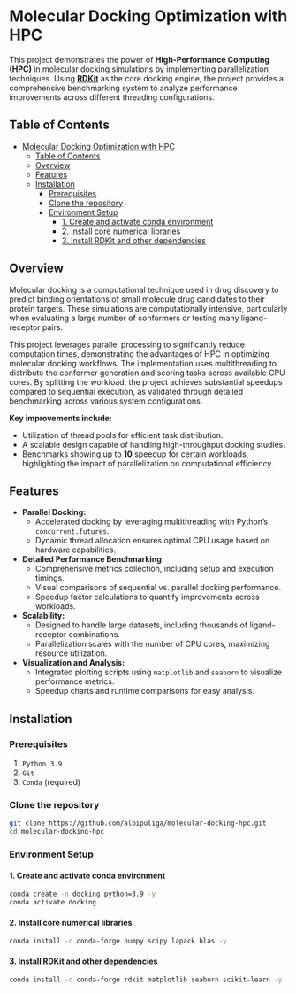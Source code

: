 # Molecular Docking Optimization with HPC

This project demonstrates the power of **High-Performance Computing (HPC)** in molecular docking simulations by implementing parallelization techniques. Using [**RDKit**](https://www.rdkit.org/) as the core docking engine, the project provides a comprehensive benchmarking system to analyze performance improvements across different threading configurations.

## Table of Contents

- [Molecular Docking Optimization with HPC](#molecular-docking-optimization-with-hpc)
  - [Table of Contents](#table-of-contents)
  - [Overview](#overview)
  - [Features](#features)
  - [Installation](#installation)
    - [Prerequisites](#prerequisites)
    - [Clone the repository](#clone-the-repository)
    - [Environment Setup](#environment-setup)
      - [1. Create and activate conda environment](#1-create-and-activate-conda-environment)
      - [2. Install core numerical libraries](#2-install-core-numerical-libraries)
      - [3. Install RDKit and other dependencies](#3-install-rdkit-and-other-dependencies)

## Overview

Molecular docking is a computational technique used in drug discovery to predict binding orientations of small molecule drug candidates to their protein targets. These simulations are computationally intensive, particularly when evaluating a large number of conformers or testing many ligand-receptor pairs.

This project leverages parallel processing to significantly reduce computation times, demonstrating the advantages of HPC in optimizing molecular docking workflows. The implementation uses multithreading to distribute the conformer generation and scoring tasks across available CPU cores. By splitting the workload, the project achieves substantial speedups compared to sequential execution, as validated through detailed benchmarking across various system configurations.

**Key improvements include:**

- Utilization of thread pools for efficient task distribution.
- A scalable design capable of handling high-throughput docking studies.
- Benchmarks showing up to **10** speedup for certain workloads, highlighting the impact of parallelization on computational efficiency.

## Features

- **Parallel Docking:**
  - Accelerated docking by leveraging multithreading with Python’s `concurrent.futures`.
  - Dynamic thread allocation ensures optimal CPU usage based on hardware capabilities.
- **Detailed Performance Benchmarking:**
  - Comprehensive metrics collection, including setup and execution timings.
  - Visual comparisons of sequential vs. parallel docking performance.
  - Speedup factor calculations to quantify improvements across workloads.
- **Scalability:**
  - Designed to handle large datasets, including thousands of ligand-receptor combinations.
  - Parallelization scales with the number of CPU cores, maximizing resource utilization.
- **Visualization and Analysis:**
  - Integrated plotting scripts using `matplotlib` and `seaborn` to visualize performance metrics.
  - Speedup charts and runtime comparisons for easy analysis.

## Installation

### Prerequisites

1. `Python 3.9`
2. `Git`
3. `Conda` (required)

### Clone the repository

```bash
git clone https://github.com/albipuliga/molecular-docking-hpc.git
cd molecular-docking-hpc
```

### Environment Setup

#### 1. Create and activate conda environment

```bash
conda create -n docking python=3.9 -y
conda activate docking
```

#### 2. Install core numerical libraries

```bash
conda install -c conda-forge numpy scipy lapack blas -y
```

#### 3. Install RDKit and other dependencies

```bash
conda install -c conda-forge rdkit matplotlib seaborn scikit-learn -y
```
